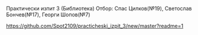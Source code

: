 Практически изпит 3 (Библиотека)
Отбор: Спас Цилков(№19), Светослав Бончев(№17), Георги Шопов(№7)

https://github.com/Spot2109/practicheski_izpit_3/new/master?readme=1
